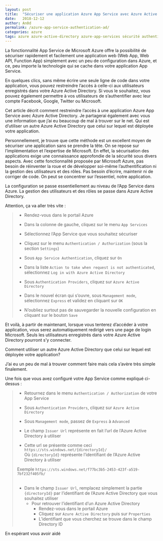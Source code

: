 ```yaml
---
layout: post
title:  "Sécuriser une application Azure App Service avec Azure Active Directory"
date:   2018-12-12
author: An0d
permalink: /azure-app-service-authentication-ad/
categories: azure
tags: azure azure-active-directory azure-app-services sécurité authentication
---
```

La fonctionnalité App Service de Microsoft Azure offre la possibilité de sécuriser rapidement et facilement une application web (Web App, Web API, Function App) simplement avec un peu de configuration dans Azure, et ce, peu importe la technologie qui se cache dans votre application App Service.

En quelques clics, sans même écrire une seule ligne de code dans votre application, vous pouvez restreindre l’accès à celle-ci aux utilisateurs enregistrés dans votre Azure Active Directory. Si vous le souhaitez, vous pouvez également permettre à vos utilisateurs de s’authentifier avec leur compte Facebook, Google, Twitter ou Microsoft.

Cet article décrit comment restreindre l’accès à une application Azure App Service avec Azure Active Directory.
Je partagerai également avec vous une information que j’ai eu beaucoup de mal à trouver sur le net. Qui est d’utiliser un autre Azure Active Directory que celui sur lequel est déployée votre application.

Personnellement, je trouve que cette méthode est un excellent moyen de sécuriser une application sans se prendre la tête. On se repose sur l’implémentation et l’expertise de Microsoft. En effet, la sécurisation des applications exige une connaissance approfondie de la sécurité sous divers aspects. Avec cette fonctionnalité proposée par Microsoft Azure, pas besoin de réinventer la roue et de développer soi-même l’authentification ni la gestion des utilisateurs et des rôles. Pas besoin d’écrire, maintenir ni de corriger de code. On peut se concentrer sur l’essentiel, notre application.

La configuration se passe essentiellement au niveau de l’App Service dans Azure. La gestion des utilisateurs et des rôles se passe dans Azure Active Directory.

Attention, ça va aller très vite :

> * Rendez-vous dans le portail Azure
>
> * Dans la colonne de gauche, cliquez sur le menu `App Services`
>
> * Sélectionnez l’App Service que vous souhaitez sécuriser
>
> * Cliquez sur le menu `Authentication / Authorization` (sous la section `Settings`)
>
> * Sous `App Service Authentication`, cliquez sur `On`
>
> * Dans la liste `Action to take when request is not authenticated`, sélectionnez `Log in with Azure Active Directory`
>
> * Sous `Authentication Providers`, cliquez sur `Azure Active Directory`
>
> * Dans le nouvel écran qui s’ouvre, sous `Management mode`, sélectionnez `Express` et validez en cliquant sur `OK`
>
> * N’oubliez surtout pas de sauvegarder la nouvelle configuration en cliquant sur le bouton `Save`

Et voilà, à partir de maintenant, lorsque vous tenterez d’accéder à votre application, vous serez automatiquement redirigé vers une page de login Microsoft. Seuls les utilisateurs enregistrés dans votre Azure Active Directory pourront s’y connecter.

Comment utiliser un autre Azure Active Directory que celui sur lequel est déployée votre application?

J’ai eu un peu de mal à trouver comment faire mais cela s’avère très simple finalement.

Une fois que vous avez configuré votre App Service comme expliqué ci-dessus :

> * Retournez dans le menu `Authentication / Authorization` de votre App Service
>
> * Sous `Authentication Providers`, cliquez sur `Azure Active Directory`
>
> * Sous `Management mode`, passez de `Express` à `Advanced`
>
> * Le champ `Issuer Url` représente en fait l’url de l’Azure Active Directory à utiliser
>
> * Cette url se présente comme ceci `https://sts.windows.net/{directoryId}/`<br />
> Où `{directoryId}` représente l’identifiant de l’Azure Active Directory à utiliser
>
> Exemple
> `https://sts.windows.net/f77bc3b5-2453-423f-a519-7bf232f405fb/`<br /><br />
> * Dans le champ `Issuer Url`, remplacez simplement la partie `{directoryId}` par l’identifiant de l’Azure Active Directory que vous souhaitez utiliser<br />
>   * Pour retrouver l’identifiant d’un Azure Active Directory
>       * Rendez-vous dans le portail Azure
>       * Cliquez sur `Azure Active Directory` puis sur `Properties`
>       * L’identifiant que vous cherchez se trouve dans le champ Directory ID

En espérant vous avoir aidé
